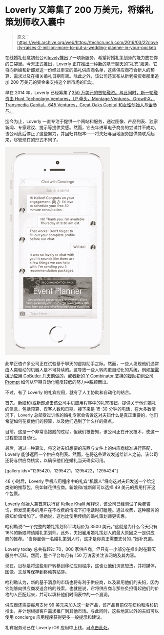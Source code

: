 # Loverly 又筹集了 200 万美元，将婚礼策划师收入囊中 

> 原文：<https://web.archive.org/web/https://techcrunch.com/2016/03/22/loverly-raises-2-million-more-to-put-a-wedding-planner-in-your-pocket/>

在线婚礼创意初创公司[lovely](https://web.archive.org/web/20230129061635/https://lover.ly/)推出了一项新服务，希望将婚礼策划师的能力放在你的口袋里。今天正式推出，Loverly 正在[推出一种新的基于聊天的“礼宾”服务](https://web.archive.org/web/20230129061635/https://lover.ly/concierge/)，它将向新娘和新郎发送一份经过审查的婚礼供应商名单，这些供应商符合新人的预算、需求以及在相关婚礼日期有空。除此之外，该公司还宣布从新老投资者那里追加 200 万美元的资金来支持这个新市场的启动。

早在 2014 年，Loverly 已经筹集了[350 万美元的首轮融资。与此同时，新一轮融资由 Hunt Technology Ventures，LP 牵头，Montage Ventures，GrowthX，Transmedia Capital，645 Ventures，Great Oaks Capital 和女性创始人基金参与。](https://web.archive.org/web/20230129061635/https://techcrunch.com/2014/11/13/loverly-adds-smarter-search-and-picks-up-3-5-million-in-series-a-funding/)

迄今为止，Loverly 一直专注于提供一个网站和服务，通过图像、产品列表、独家新闻、专家建议、提示等提供灵感。然而，它去年进军电子商务的尝试并不成功。该公司此后停止了这些努力，并回归其根本——将夫妇与当地服务提供商联系起来，尽管现在的形式不同了。

![concierge-section-3-item-2-8](img/6594725915b7d8a3640dce0667f37c6c.png)

此举正值许多公司正在试验基于聊天的虚拟助手之际。然而，一些人发现他们通常由人类驱动的机器人是不可持续的。这导致一些人转向更自动化的系统，例如[按需援助应用 GoButler 几天前做的](https://web.archive.org/web/20230129061635/https://techcrunch.com/2016/03/17/a-pivot-please/)，或者[新的 Y Combinator 支持的援助初创公司 Prompt](https://web.archive.org/web/20230129061635/https://techcrunch.com/2016/03/07/prompt-debuts-a-command-line-for-the-real-world/) 如何从早期自动化程度较低的努力中脱颖而出。

不过，有了 Loverly 的礼宾应用，就有了人工协助和自动化的结合。

首先，新娘和/或新郎点击该公司手机应用程序中的礼宾按钮，提供关于他们婚礼的信息，包括预算、宾客人数和日期。接下来是 15-30 分钟的电话，在大多数情况下，Loverly 总部受过训练的婚礼专家会告诉这对夫妇什么是真正重要的，他们希望如何花费他们的预算，以及他们遇到了什么样的痛点。

目前，这是一个非常高接触的过程，但我们被告知，该公司正在开发技术，使这一过程更加自动化。

最后，通过一种算法，将这对夫妇想要的东西与文件上的供应商标准进行匹配，Loverly 能够返回一个供应商列表。然而，在将这些建议发送给新人之前，该公司还将与供应商核实，以确保他们在婚礼当天确实可用。

[gallery ids="1295420，1295421，1295422，1295424"]

48 小时后，Loverly 手机应用程序中的礼宾“机器人”将向这对夫妇发送一个给定类别的推荐包，例如鲜花供应商。新娘和/或新郎可以选择 49 美元的费用打开这个包裹。

Loverly 创始人兼首席执行官 Kellee Khalil 解释说，该公司已经测试了免费咨询，但发现更多的用户在不收费的情况下打电话时打瞌睡。通过收费，这种服务的感知价值增加了。但她说，这也比使用传统的婚礼策划师更实惠。

哈利勒说:“一个完整的婚礼策划师平均起价为 3500 美元，”这就是为什么今天只有 16%的新娘聘请婚礼策划师。此外，夫妇雇用婚礼策划人的最大原因之一是供应商的推荐。“当你雇佣一名婚礼策划人时，这才是你真正需要支付的，”她补充道。

Loverly today 总共有超过 70，000 家供应商，但只有一小部分在推出时在聊天服务中活跃。然而，整个平台每月有 150 万访客关注该网站及其内容。

现在，目标是将这些用户转移到移动应用程序，这也让他们浏览想法，并将媒体，图像，文章等保存到移动剪贴簿。

哈利勒认为，新的基于消息的市场也将有利于供应商，以及雇用他们的夫妇，因为它能够向供应商发送合格的线索。也就是说，它将供应商与那些负担得起他们的价格的人匹配起来，并可以填补他们时间表中的一个漏洞。

供应商还需要每月支付 99 美元来加入这一新产品，该产品目前仅在纽约和洛杉矶推出，并计划根据客户需求推广到其他市场。与此同时，这些地区以外的夫妇可以使用 concierge 应用程序获得更多一般提示和建议。

礼宾服务现已在 Loverly iOS 应用中上线，[可点击此处](https://web.archive.org/web/20230129061635/https://lover.ly/concierge/)。